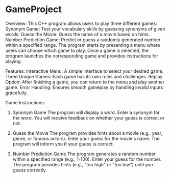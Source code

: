 # GameProject
Overview:
This C++ program allows users to play three different games:
Synonym Game: Test your vocabulary skills by guessing synonyms of given words.
Guess the Movie: Guess the name of a movie based on hints.
Number Prediction Game: Predict or guess a randomly generated number within a specified range.
The program starts by presenting a menu where users can choose which game to play. Once a game is selected, the program launches the corresponding game and provides instructions for playing.

Features:
Interactive Menu: A simple interface to select your desired game.
Three Unique Games: Each game has its own rules and challenges.
Replay Option: After finishing a game, you can return to the menu and play another game.
Error Handling: Ensures smooth gameplay by handling invalid inputs gracefully.

Game Instructions:
1. Synonym Game
The program will display a word.
Enter a synonym for the word.
You will receive feedback on whether your guess is correct or not.

2. Guess the Movie
The program provides hints about a movie (e.g., year, genre, or famous actors).
Enter your guess for the movie's name.
The program will inform you if your guess is correct.

3. Number Prediction Game
The program generates a random number within a specified range (e.g., 1-100).
Enter your guess for the number.
The program provides hints (e.g., "too high" or "too low") until you guess correctly.






